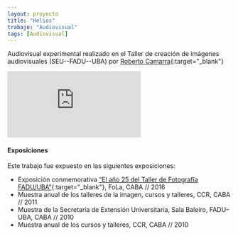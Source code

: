 ```yaml
---
layout: proyecto
title: "Helios"
trabajo: "Audiovisual"
tags: [Audiovisual]
---
```


Audiovisual experimental realizado en el Taller de creación de imágenes audiovisuales (SEU--FADU--UBA) por [Roberto Camarra](http://robertocamarra.blogspot.com){:target="_blank"}

<div class="embed-container"><iframe src="https://player.vimeo.com/video/18649230?title=0&byline=0&portrait=0" frameborder="0" webkitAllowFullScreen mozallowfullscreen allowFullScreen></iframe></div>

#### Exposiciones
Este trabajo fue expuesto en las siguientes exposiciones:

- Exposición conmemorativa [“El año 25 del Taller de Fotografía FADU/UBA”](https://web.archive.org/web/20160522231508/http://fola.com.ar/wp/programacion/sala-tres/){:target="_blank"}, FoLa, CABA // 2016  
- Muestra anual de los talleres de la imagen, cursos y talleres, CCR, CABA // 2011  
- Muestra de la Secretaría de Extensión Universitaria, Sala Baleiro, FADU–UBA, CABA // 2010  
- Muestra anual de los cursos y talleres, CCR, CABA // 2010
